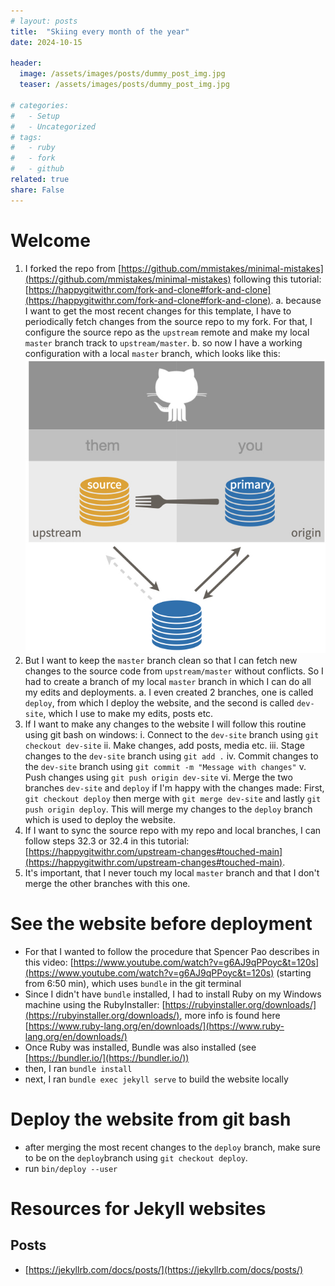```yaml
---
# layout: posts
title:  "Skiing every month of the year"
date: 2024-10-15

header:
  image: /assets/images/posts/dummy_post_img.jpg
  teaser: /assets/images/posts/dummy_post_img.jpg

# categories:
#   - Setup
#   - Uncategorized
# tags:
#   - ruby
#   - fork
#   - github
related: true
share: False
---
```


# Welcome

1. I forked the repo from [https://github.com/mmistakes/minimal-mistakes](https://github.com/mmistakes/minimal-mistakes) following this tutorial: [https://happygitwithr.com/fork-and-clone#fork-and-clone](https://happygitwithr.com/fork-and-clone#fork-and-clone).
    a. because I want to get the most recent changes for this template, I have to periodically fetch changes from the source repo to my fork. For that, I configure the source repo as the `upstream` remote and make my local `master` branch track to `upstream/master`.
    b. so now I have a working configuration with a local `master` branch, which looks like this:
    ![A working fork configuration looks like this](/assets/images/fork-them.jpeg)
2. But I want to keep the `master` branch clean so that I can fetch new changes to the source code from `upstream/master` without conflicts. So I had to create a branch of my local `master` branch in which I can do all my edits and deployments. 
    a. I even created 2 branches, one is called `deploy`, from which I deploy the website, and the second is called `dev-site`, which I use to make my edits, posts etc.
3. If I want to make any changes to the website I will follow this routine using git bash on windows:
    i. Connect to the `dev-site` branch using `git checkout dev-site`
    ii. Make changes, add posts, media etc.
    iii. Stage changes to the `dev-site` branch using `git add .`
    iv. Commit changes to the `dev-site` branch using `git commit -m "Message with changes"`
    v. Push changes using `git push origin dev-site`
    vi. Merge the two branches `dev-site` and `deploy` if I'm happy with the changes made: First, `git checkout deploy` then merge with `git merge dev-site` and lastly `git push origin deploy`. This will merge my changes to the `deploy` branch which is used to deploy the website.
4. If I want to sync the source repo with my repo and local branches, I can follow steps 32.3 or 32.4 in this tutorial: [https://happygitwithr.com/upstream-changes#touched-main](https://happygitwithr.com/upstream-changes#touched-main).
5. It's important, that I never touch my local `master` branch and that I don't merge the other branches with this one. 


# See the website before deployment
- For that I wanted to follow the procedure that Spencer Pao describes in this video: [https://www.youtube.com/watch?v=g6AJ9qPPoyc&t=120s](https://www.youtube.com/watch?v=g6AJ9qPPoyc&t=120s) (starting from 6:50 min), which uses `bundle` in the git terminal
- Since I didn't have `bundle` installed, I had to install Ruby on my Windows machine using the RubyInstaller: [https://rubyinstaller.org/downloads/](https://rubyinstaller.org/downloads/), more info is found here [https://www.ruby-lang.org/en/downloads/](https://www.ruby-lang.org/en/downloads/)
- Once Ruby was installed, Bundle was also installed (see [https://bundler.io/](https://bundler.io/))
- then, I ran `bundle install` 
- next, I ran `bundle exec jekyll serve` to build the website locally


# Deploy the website from git bash
- after merging the most recent changes to the `deploy` branch, make sure to be on the `deploy`branch using `git checkout deploy`.
- run `bin/deploy --user`

# Resources for Jekyll websites
## Posts
- [https://jekyllrb.com/docs/posts/](https://jekyllrb.com/docs/posts/)
